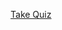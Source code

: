 
<td><p align="center"><a href="https://forms.office.com/Pages/ResponsePage.aspx?id=DQSIkWdsW0yxEjajBLZtrQAAAAAAAAAAAAa__eoh4EtUQTBaMTM1Sko2S0hZN002MlBSU01FODNTUi4u">Take Quiz</a></p></td>